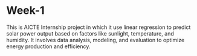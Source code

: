 # Week-1
This is AICTE Internship project in which it use linear regression to predict solar power output based on factors like sunlight, temperature, and humidity. It involves data analysis, modeling, and evaluation to optimize energy production and efficiency.
